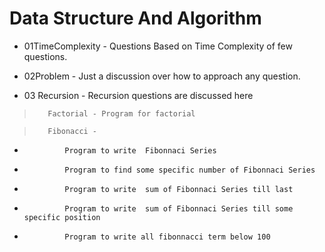 # Data Structure And Algorithm

- 01TimeComplexity - Questions Based on Time Complexity of few questions.

- 02Problem - Just a discussion over how to approach any question.

- 03 Recursion - Recursion questions are discussed here

>        Factorial - Program for factorial

>        Fibonacci -

-              Program to write  Fibonnaci Series
-              Program to find some specific number of Fibonnaci Series
-              Program to write  sum of Fibonnaci Series till last
-              Program to write  sum of Fibonnaci Series till some specific position
-              Program to write all fibonnacci term below 100

